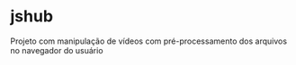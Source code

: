 # jshub
Projeto com manipulação de vídeos com pré-processamento dos arquivos no navegador do usuário
